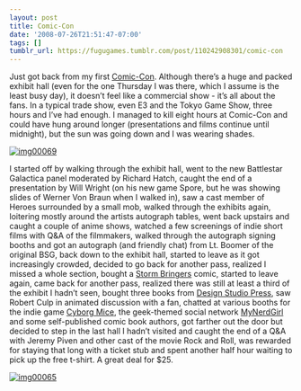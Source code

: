 ```yaml
---
layout: post
title: Comic-Con
date: '2008-07-26T21:51:47-07:00'
tags: []
tumblr_url: https://fugugames.tumblr.com/post/110242908301/comic-con
---
```

Just got back from my first [Comic-Con](http://www.comic-con.org/). Although there’s a huge and packed exhibit hall (even for the one Thursday I was there, which I assume is the least busy day), it doesn’t feel like a commercial show - it’s all about the fans. In a typical trade show, even E3 and the Tokyo Game Show, three hours and I’ve had enough. I managed to kill eight hours at Comic-Con and could have hung around longer (presentations and films continue until midnight), but the sun was going down and I was wearing shades.

[![](http://itshardtofondlepenguins.com/wp-content/uploads/2008/07/img00069.jpg "img00069")](http://itshardtofondlepenguins.com/wp-content/uploads/2008/07/img00069.jpg)

I started off by walking through the exhibit hall, went to the new Battlestar Galactica panel moderated by Richard Hatch, caught the end of a presentation by Will Wright (on his new game Spore, but he was showing slides of Werner Von Braun when I walked in), saw a cast member of Heroes surrounded by a small mob, walked through the exhibits again, loitering mostly around the artists autograph tables, went back upstairs and caught a couple of anime shows, watched a few screenings of indie short films with Q&A of the filmmakers, walked through the autograph signing booths and got an autograph (and friendly chat) from Lt. Boomer of the original BSG, back down to the exhibit hall, started to leave as it got increasingly crowded, decided to go back for another pass, realized I missed a whole section, bought a [Storm Bringers](http://www.stormbringers.com/) comic, started to leave again, came back for another pass, realized there was still at least a third of the exhibit I hadn’t seen, bought three books from [Design Studio Press](http://designstudiopress.com/), saw Robert Culp in animated discussion with a fan, chatted at various booths for the indie game [Cyborg Mice](http://cyborgmice.com/), the geek-themed social network [MyNerdGirl](http://mynerdgirl.com/) and some self-published comic book authors, got farther out the door but decided to step in the last hall I hadn’t visited and caught the end of a Q&A with Jeremy Piven and other cast of the movie Rock and Roll, was rewarded for staying that long with a ticket stub and spent another half hour waiting to pick up the free t-shirt. A great deal for $25.

[![](http://itshardtofondlepenguins.com/wp-content/uploads/2008/07/img00065.jpg "img00065")](http://itshardtofondlepenguins.com/wp-content/uploads/2008/07/img00065.jpg)

